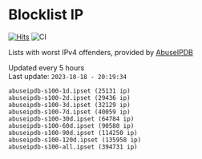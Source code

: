 # Blocklist IP

[![Hits](https://hits.seeyoufarm.com/api/count/incr/badge.svg?url=https%3A%2F%2Fgithub.com%2Fborestad%2Fblocklist-ip%2F&count_bg=%2379C83D&title_bg=%23555555&icon=&icon_color=%23E7E7E7&title=hits&edge_flat=false)](https://hits.seeyoufarm.com)  ![CI](https://img.shields.io/github/workflow/status/borestad/blocklist-ip/CI?style=flat-square)

Lists with worst IPv4 offenders, provided by [AbuseIPDB](https://www.abuseipdb.com/)

<!-- FOOTER-PLACEHOLDER -->
Updated every 5 hours<br>
Last update: `2023-10-18 - 20:19:34`
```
abuseipdb-s100-1d.ipset (25131 ip)
abuseipdb-s100-2d.ipset (29436 ip)
abuseipdb-s100-3d.ipset (32129 ip)
abuseipdb-s100-7d.ipset (40059 ip)
abuseipdb-s100-30d.ipset (64784 ip)
abuseipdb-s100-60d.ipset (90580 ip)
abuseipdb-s100-90d.ipset (114250 ip)
abuseipdb-s100-120d.ipset (135958 ip)
abuseipdb-s100-all.ipset (394731 ip)
```
